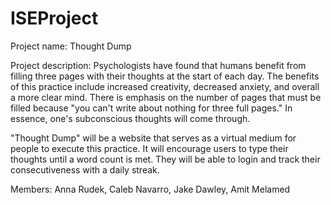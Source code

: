 # ISEProject
Project name: Thought Dump   
 

Project description:
Psychologists have found that humans benefit from filling three pages with their thoughts at the start of each day. The benefits of this practice include increased creativity, decreased anxiety, and overall a more clear mind. There is emphasis on the number of pages that must be filled because "you can't write about nothing for three full pages." In essence, one's subconscious thoughts will come through. 

"Thought Dump" will be a website that serves as a virtual medium for people to execute this practice. It will encourage users to type their thoughts until a word count is met. They will be able to login and track their consecutiveness with a daily streak. 

Members: Anna Rudek, Caleb Navarro, Jake Dawley, Amit Melamed
